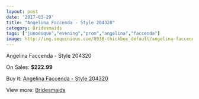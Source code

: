 ```yaml
---
layout: post
date: '2017-03-29'
title: "Angelina Faccenda - Style 204320"
category: Bridesmaids
tags: ["junoesque","evening","prom","angelina","faccenda"]
image: http://img.sequinious.com/8938-thickbox_default/angelina-faccenda-style-204320.jpg
---
```

Angelina Faccenda - Style 204320

On Sales: **$222.99**
<a href="https://www.sequinious.com/bridesmaids/3826-angelina-faccenda-style-204320.html"><amp-img layout="responsive" width="600" height="600" src="//img.sequinious.com/8938-thickbox_default/angelina-faccenda-style-204320.jpg" alt="Angelina Faccenda - Style 204320 0" /></a>
<a href="https://www.sequinious.com/bridesmaids/3826-angelina-faccenda-style-204320.html"><amp-img layout="responsive" width="600" height="600" src="//img.sequinious.com/8941-thickbox_default/angelina-faccenda-style-204320.jpg" alt="Angelina Faccenda - Style 204320 1" /></a>
<a href="https://www.sequinious.com/bridesmaids/3826-angelina-faccenda-style-204320.html"><amp-img layout="responsive" width="600" height="600" src="//img.sequinious.com/8940-thickbox_default/angelina-faccenda-style-204320.jpg" alt="Angelina Faccenda - Style 204320 2" /></a>
<a href="https://www.sequinious.com/bridesmaids/3826-angelina-faccenda-style-204320.html"><amp-img layout="responsive" width="600" height="600" src="//img.sequinious.com/8939-thickbox_default/angelina-faccenda-style-204320.jpg" alt="Angelina Faccenda - Style 204320 3" /></a>

Buy it: [Angelina Faccenda - Style 204320](https://www.sequinious.com/bridesmaids/3826-angelina-faccenda-style-204320.html "Angelina Faccenda - Style 204320")

View more: [Bridesmaids](https://www.sequinious.com/3-bridesmaids "Bridesmaids")
